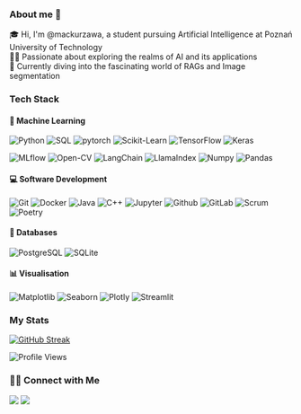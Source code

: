 ### About me 👋
🎓 Hi, I'm @mackurzawa, a student pursuing Artificial Intelligence at Poznań University of Technology <br/>
👨‍💻 Passionate about exploring the realms of AI and its applications <br/>
:seedling: Currently diving into the fascinating world of RAGs and Image segmentation <br/>

### Tech Stack

#### 🤖 Machine Learning
![Python](https://img.shields.io/badge/Python-14354C?&logo=python&logoColor=white)
![SQL](https://img.shields.io/badge/SQL-00758F?&logo=amazondocumentdb&logoColor=white)
![pytorch](https://img.shields.io/badge/PyTorch-EE4C2C?&logo=PyTorch&logoColor=white) 
![Scikit-Learn](https://img.shields.io/badge/Scikit--Learn-%23F7931E.svg?&logo=scikit-learn&logoColor=white)
![TensorFlow](https://img.shields.io/badge/TensorFlow-%23FF6F00.svg?&logo=TensorFlow&logoColor=white)
![Keras](https://img.shields.io/badge/Keras-%23D00000.svg?logo=Keras&logoColor=white)


![MLflow](https://img.shields.io/badge/MLflow-00BBBB.svg?&logo=mlflow&logoColor=white)
![Open-CV](https://img.shields.io/badge/Open--CV-%23white.svg?&logo=opencv&logoColor=white)
![LangChain](https://img.shields.io/badge/LangChain-808080?logo=openproject&logoColor=white)
![LlamaIndex](https://img.shields.io/badge/LlamaIndex-de37b7?logo=gnu&logoColor=white)
![Numpy](https://img.shields.io/badge/Numpy-00BBBB?logo=numpy&logoColor=white)
![Pandas](https://img.shields.io/badge/Pandas-130754?logo=pandas&logoColor=white)


#### 💻 Software Development
![Git](https://img.shields.io/badge/GIT-E44C30?&logo=git&logoColor=white)
![Docker](https://img.shields.io/badge/Docker-%230db7ed.svg?&logo=docker&logoColor=white)
![Java](https://img.shields.io/badge/Java-%23ED8B00.svg?&logo=openjdk&logoColor=white)
![C++](https://img.shields.io/badge/C++-%2300599C.svg?&logo=c%2B%2B&logoColor=white)
![Jupyter](https://img.shields.io/badge/Jupyter-f37821.svg?logo=jupyter&logoColor=white)
![Github](https://img.shields.io/badge/GitHub-171515?&logo=github&logoColor=white)
![GitLab](https://img.shields.io/badge/GitLab-FC6D27.svg?logo=gitlab&logoColor=white)
![Scrum](https://img.shields.io/badge/Scrum-026cba.svg?logo=scrumalliance&logoColor=white)
![Poetry](https://img.shields.io/badge/Poetry-027cba.svg?logo=poetry&logoColor=white)

#### :floppy_disk: Databases

![PostgreSQL](https://img.shields.io/badge/PostgreSQL-0064a5.svg?logo=postgresql&logoColor=white)
![SQLite](https://img.shields.io/badge/SQLite-009999.svg?logo=sqlite&logoColor=white)

#### 📊 Visualisation

![Matplotlib](https://img.shields.io/badge/Matplotlib-fc8b44.svg?logo=mediamarkt&logoColor=white)
![Seaborn](https://img.shields.io/badge/Seaborn-5c789b.svg?logo=librariesdotio&logoColor=white)
![Plotly](https://img.shields.io/badge/Plotly-282d33.svg?logo=plotly&logoColor=white)
![Streamlit](https://img.shields.io/badge/Streamlit-bd4043.svg?logo=streamlit&logoColor=white)


### My Stats

[![GitHub Streak](http://github-readme-streak-stats.herokuapp.com?user=mackurzawa&theme=dark&background=0d1117)](https://git.io/streak-stats)

![Profile Views](https://komarev.com/ghpvc/?username=mackurzawa)

### 🤝🏻 Connect with Me

<a href="mailto:mac.kurzawa@gmail.com"><img src="https://img.shields.io/badge/mac.kurzawa@gmail.com-b23e2f?logo=gmail&logoColor=white"></a>
<a href="https://www.linkedin.com/in/maciej-kurzawa-663388244/"><img src="https://img.shields.io/badge/Maciej Kurzawa-blue?logo=linkedin&logoColor=white"></a>
<!--
**mackurzawa/mackurzawa** is a ✨ _special_ ✨ repository because its `README.md` (this file) appears on your GitHub profile.

Here are some ideas to get you started:

- 🔭 I’m currently working on ...
- 🌱 I’m currently learning ...
- 👯 I’m looking to collaborate on ...
- 🤔 I’m looking for help with ...
- 💬 Ask me about ...
- 📫 How to reach me: ...
- 😄 Pronouns: ...
- ⚡ Fun fact: ...
-->
